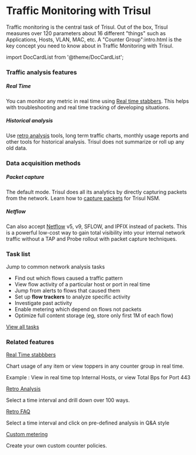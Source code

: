 # Traffic Monitoring with Trisul

Traffic monitoring is the central task of Trisul. Out of the box, Trisul
 measures over 120 parameters about 16 different "things" such as 
Applications, Hosts, VLAN, MAC, etc. A "Counter Group":intro.html is 
the key concept you need to know about in Traffic Monitoring with 
Trisul.



import DocCardList from '@theme/DocCardList';

<DocCardList />


### Traffic analysis features

##### Real Time

You can monitor any metric in real time using [Real time stabbers](/docs/ug/cg/stabber). This helps with troubleshooting and real time tracking of developing situations.

##### Historical analysis

Use [retro analysis](/docs/ug/cg/retro) tools, long term traffic charts, monthly usage reports and other tools 
for historical analysis. Trisul does not summarize or roll up any old 
data.

### Data acquisition methods

##### Packet capture

The default mode. Trisul does all its analytics by directly capturing packets from the network. Learn how to [capture packets](/docs/ug/install/input_packets) for Trisul NSM.

##### Netflow

Can also accept [Netflow](/docs/ug/netflow/netflow_setup) v5, v9, SFLOW, and IPFIX instead of packets. This is a powerful 
low-cost way to gain total visibility into your internal network traffic
 without a TAP and Probe rollout with packet capture techniques.

### Task list

Jump to common network analysis tasks

- Find out which flows caused a traffic pattern
- View flow activity of a particular host or port in real time
- Jump from alerts to flows that caused them
- Set up **flow trackers** to analyze specific activity
- Investigate past activity
- Enable metering which depend on flows not packets
- Optimize full content storage (eg, store only first 1M of each flow)

[View all tasks](/docs/ug/cg/tasks)

### Related features

[Real Time stabbbers](/docs/ug/cg/stabber)

Chart usage of any item or view toppers in any counter group in real time.

Example : View in real time top Internal Hosts, or view Total Bps for Port 443

[Retro Analysis](/docs/ug/cg/retro)

Select a time interval and drill down over 100 ways.

[Retro FAQ](/docs/ug/cg/retrofaq)

Select a time interval and click on pre-defined analysis in Q&A style

[Custom metering](/docs/ug/cg/custom)

Create your own custom counter policies.
